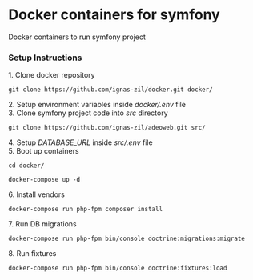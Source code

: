 # Docker containers for symfony

Docker containers to run symfony project

### Setup Instructions

1\. Clone docker repository
```
git clone https://github.com/ignas-zil/docker.git docker/
```
2\. Setup environment variables inside _docker/.env_ file  
3\. Clone symfony project code into _src_ directory
```
git clone https://github.com/ignas-zil/adeoweb.git src/
```
4\. Setup _DATABASE_URL_ inside _src/.env_ file  
5\. Boot up containers
```
cd docker/

docker-compose up -d
```
6\. Install vendors
```
docker-compose run php-fpm composer install
```
7\. Run DB migrations
```
docker-compose run php-fpm bin/console doctrine:migrations:migrate
```
8\. Run fixtures
```
docker-compose run php-fpm bin/console doctrine:fixtures:load
```



